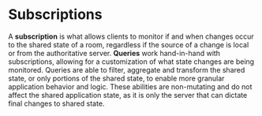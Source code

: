# Subscriptions

A **subscription** is what allows clients to monitor if and when changes occur to the shared state of a room, regardless if the source of a change is local or from the authoritative server. **Queries** work hand-in-hand with subscriptions, allowing for a customization of what state changes are being monitored. Queries are able to filter, aggregate and transform the shared state, or only portions of the shared state, to enable more granular application behavior and logic. These abilities are non-mutating and do not affect the shared application state, as it is only the server that can dictate final changes to shared state.